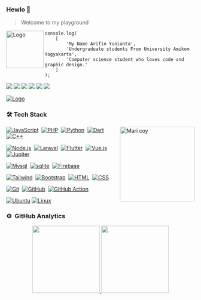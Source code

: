### Hewlo 👋
> Welcome to my playground

<img alt="Logo" src="https://yunnie-pin.github.io/assets/logoputih5x5.png" height="100" align="left"/>

```
console.log(
    [
        'My Name Arifin Yunianta',
        'Undergraduate students From University Amikom Yogyakarta',
        'Computer science student who loves code and graphic design.'
    ]
);
```
[![](https://img.shields.io/badge/Facebook-1877F2?style=for-the-badge&logo=facebook&logoColor=white)](https://facebook.com/artknight404)
[![](https://img.shields.io/badge/Gmail-D14836?style=for-the-badge&logo=gmail&logoColor=white)](mailto:arifinklaten26@gmail.com)
[![](https://img.shields.io/badge/WhatsApp-25D366?style=for-the-badge&logo=whatsapp&logoColor=white)](https://wa.me/6288239158926)
[![](https://img.shields.io/badge/GitHub-100000?style=for-the-badge&logo=github&logoColor=white)](https://github.com/yunnie-pin)
[![](https://img.shields.io/badge/LinkedIn-0077B5?style=for-the-badge&logo=linkedin&logoColor=white)](https://www.linkedin.com/in/arifin-yunianta)
[![](https://img.shields.io/badge/website-000000?style=for-the-badge&logo=About.me&logoColor=white)](https://yunnie-pin.github.io)

<a href="https://github.com/Yunnie-pin"><img alt="Logo" src="https://i.imgur.com/dwmSiQG.png" /></a>

### 🛠 Tech Stack

<a href="https://github.com/Yunnie-pin"><img alt="Mari coy" src="https://media.tenor.com/xuIQr135YOMAAAAd/mari-blue-archive.gif" height="200" align="right"/></a>

[![JavaScript](https://img.shields.io/badge/-JavaScript-05122A?style=flat&logo=javascript)](https://developer.mozilla.org/en-US/docs/Web/JavaScript)&nbsp;
[![PHP](https://img.shields.io/badge/-PHP-05122A?style=flat&logo=PHP)](https://www.php.net/manual/en/)&nbsp;
[![Python](https://img.shields.io/badge/-Python-05122A?style=flat&logo=python)](https://docs.python.org/3/)&nbsp;
[![Dart](https://img.shields.io/badge/-Dart-05122A?style=flat&logo=dart)](https://dart.dev/guides/)&nbsp;
[![C++](https://img.shields.io/badge/-C++-05122A?style=flat&logo=cplusplus)](https://www.cplusplus.com/doc/)&nbsp;

[![Node.js](https://img.shields.io/badge/-Node.js-05122A?style=flat&logo=node.js)](https://nodejs.org/en/docs/)&nbsp;
[![Laravel](https://img.shields.io/badge/-Laravel-05122A?style=flat&logo=laravel)](https://laravel.com/docs/)&nbsp;
[![Flutter](https://img.shields.io/badge/-Flutter-05122A?style=flat&logo=flutter)](https://flutter.dev/docs/)&nbsp;
[![Vue.js](https://img.shields.io/badge/-Vue.js-05122A?style=flat&logo=vue.js)](https://vuejs.org/v2/guide/)&nbsp;
[![Jupiter](https://img.shields.io/badge/-Jupiter%20Notebook-05122A?style=flat&logo=jupyter)](https://jupyter-notebook.readthedocs.io/en/stable/)&nbsp;

[![Mysql](https://img.shields.io/badge/-Mysql-05122A?style=flat&logo=mysql)](https://dev.mysql.com/doc/)&nbsp;
[![sqlite](https://img.shields.io/badge/-Sqlite-05122A?style=flat&logo=sqlite)](https://www.sqlite.org/docs.html)&nbsp;
[![Firebase](https://img.shields.io/badge/-Firebase-05122A?style=flat&logo=firebase)](https://firebase.google.com/docs/)&nbsp;

[![Tailwind](https://img.shields.io/badge/-Tailwind-05122A?style=flat&logo=tailwindcss&logoColor=563D7C)](https://tailwindcss.com/docs/)&nbsp;
[![Bootstrap](https://img.shields.io/badge/-Bootstrap-05122A?style=flat&logo=bootstrap&logoColor=563D7C)](https://getbootstrap.com/docs/)&nbsp;
[![HTML](https://img.shields.io/badge/-HTML-05122A?style=flat&logo=HTML5)](https://developer.mozilla.org/en-US/docs/Web/HTML)&nbsp;
[![CSS](https://img.shields.io/badge/-CSS-05122A?style=flat&logo=CSS3&logoColor=1572B6)](https://developer.mozilla.org/en-US/docs/Web/CSS)&nbsp;

[![Git](https://img.shields.io/badge/-Git-05122A?style=flat&logo=git)](https://git-scm.com/doc)&nbsp;
[![GitHub](https://img.shields.io/badge/-GitHub-05122A?style=flat&logo=github)](https://docs.github.com/en)&nbsp;
[![GitHub Action](https://img.shields.io/badge/-GitHub%20Action-05122A?style=flat&logo=githubactions)](https://docs.github.com/en/actions)

[![Ubuntu](https://img.shields.io/badge/-Ubuntu-05122A?style=flat&logo=ubuntu)](https://help.ubuntu.com/)
[![Linux](https://img.shields.io/badge/-Linux-05122A?style=flat&logo=linux)](https://docs.kernel.org/)

### ⚙️ &nbsp;GitHub Analytics

<p align="center">
<a href="https://github.com/yunnie-pin">
  <img height="180em" src="https://github-readme-stats-eight-theta.vercel.app/api?username=yunnie-pin&show_icons=true&theme=algolia&include_all_commits=true&count_private=true"/>
  <img height="180em" src="https://github-readme-stats-eight-theta.vercel.app/api/top-langs/?username=yunnie-pin&layout=compact&langs_count=8&theme=algolia"/>
</a>
</p>
